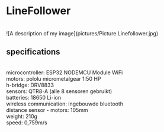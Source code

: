 # LineFollower
<br />
![A description of my image](pictures/Picture Linefollower.jpg)

  
## specifications
<br />
microcontroller: ESP32 NODEMCU Module WiFi
<br />
motors: pololu micrometalgear 1:50 HP
<br />
h-bridge: DRV8833
<br />
sensors: QTR8-A (alle 8 sensoren gebruikt)
<br />
batteries: 18650 Li-ion
<br />
wireless communication: ingebouwde bluetooth
<br />
distance sensor - motors: 105mm
<br />
weight: 210g
<br />
speed: 0,759m/s
<br />

